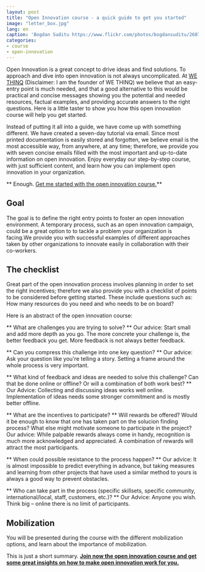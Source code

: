 ```yaml
---
layout: post
title: "Open Innovation course - a quick guide to get you started"
image: "letter_box.jpg"
lang: en
caption: 'Bogdan Suditu https://www.flickr.com/photos/bogdansuditu/2607404802 (CC)'
categories:
- course
- open-innovation
---
```


Open Innovation is a great concept to drive ideas and find solutions. To approach and dive into open innovation is not always uncomplicated. At [WE THINQ](https://www.wethinq.com/) (Disclaimer: I am the founder of WE THINQ) we believe that an easy-entry point is much needed, and that a good alternative to this would be practical and concise messages showing you the potential and needed resources, factual examples, and providing accurate answers to the right questions. Here is a little taster to show you how this open innovation course will help you get started.

Instead of putting it all into a guide, we have come up with something different. We have created a seven-day tutorial via email. Since most printed documentation is easily stored and forgotten, we believe email is the most accessible way, from anywhere, at any time; therefore, we provide you with seven concise emails filled with the most important and up-to-date information on open innovation. Enjoy everyday our step-by-step course, with just sufficient content, and learn how you can implement open innovation in your organization.

** Enough. [Get me started with the open innovation course.](http://get.wethinq.com/tutorial/)**

## Goal
The goal is to define the right entry points to foster an open innovation environment. A temporary process, such as an open innovation campaign, could be a great option to to tackle a problem your organization is facing.We provide you with successful examples of different approaches taken by other organizations to innovate easily in collaboration with their co-workers.

## The checklist
Great part of the open innovation process involves planning in order to set the right incentives; therefore we also provide you with a checklist of points to be considered before getting started. These include questions such as: How many resources do you need and who needs to be on board?

Here is an abstract of the open innovation course:

** What are challenges you are trying to solve? **
Our advice: Start small and add more depth as you go. The more concrete your challenge is, the better feedback you get. More feedback is not always better feedback.

** Can you compress this challenge into one key question? **
Our advice: Ask your question like you're telling a story. Setting a frame around the whole process is very important.

** What kind of feedback and ideas are needed to solve this challenge? Can that be done online or offline? Or will a combination of both work best? **
Our Advice: Collecting and discussing ideas works well online. Implementation of ideas needs some stronger commitment and is mostly better offline.

** What are the incentives to participate? **
Will rewards be offered? Would it be enough to know that one has taken part on the solucion finding process? What else might motivate someone to participate in the project?
Our advice: While palpable rewards always come in handy, recognition is much more acknowledged and appreciated. A combination of rewards will attract the most participants.

** When could possible resistance to the process happen? **
Our advice: It is almost impossible to predict everything in advance, but taking measures and learning from other projects that have used a similar method to yours is always a good way to prevent obstacles.

** Who can take part in the process (specific skillsets, specific community, international/local, staff, customers, etc.)? **
Our Advice: Anyone you wish. Think big – online there is no limit of participants.

## Mobilization
You will be presented during the course with the different mobilization options, and learn about the importance of mobilization.

This is just a short summary. **[Join now the open innovation course and get some great insights on how to make open innovation work for you.](http://get.wethinq.com/tutorial/)**


